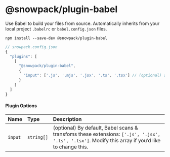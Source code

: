 # @snowpack/plugin-babel

Use Babel to build your files from source. Automatically inherits from your local project `.babelrc` or `babel.config.json` files.

```
npm install --save-dev @snowpack/plugin-babel
```

```js
// snowpack.config.json
{
  "plugins": [
    [
      "@snowpack/plugin-babel",
      {
        "input": ['.js', '.mjs', '.jsx', '.ts', '.tsx'] // (optional) specify files for Babel to transform
      }
    ]
  ]
}
```

#### Plugin Options

| Name    | Type       | Description                                                                                                                                        |
| :------ | :--------- | :------------------------------------------------------------------------------------------------------------------------------------------------- |
| `input` | `string[]` | (optional) By default, Babel scans & transfoms these extensions: `['.js', '.jsx', '.ts', '.tsx']`. Modify this array if you’d like to change this. |
